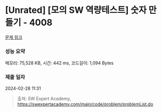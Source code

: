 # [Unrated] [모의 SW 역량테스트] 숫자 만들기 - 4008 

[문제 링크](https://swexpertacademy.com/main/code/problem/problemDetail.do?contestProbId=AWIeRZV6kBUDFAVH) 

### 성능 요약

메모리: 75,528 KB, 시간: 442 ms, 코드길이: 1,094 Bytes

### 제출 일자

2024-02-28 11:31



> 출처: SW Expert Academy, https://swexpertacademy.com/main/code/problem/problemList.do